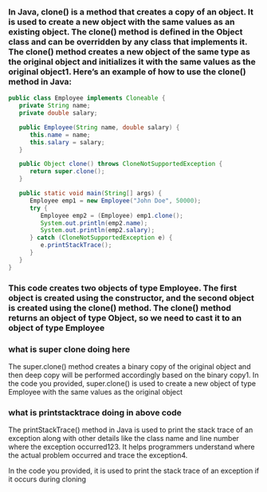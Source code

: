 <h3>In Java, clone() is a method that creates a copy of an object. It is used to create a new object with the same values as an existing object. The clone() method is defined in the Object class and can be overridden by any class that implements it. The clone() method creates a new object of the same type as the original object and initializes it with the same values as the original object1.
Here’s an example of how to use the clone() method in Java:</h3>

```java
public class Employee implements Cloneable {
   private String name;
   private double salary;

   public Employee(String name, double salary) {
      this.name = name;
      this.salary = salary;
   }

   public Object clone() throws CloneNotSupportedException {
      return super.clone();
   }

   public static void main(String[] args) {
      Employee emp1 = new Employee("John Doe", 50000);
      try {
         Employee emp2 = (Employee) emp1.clone();
         System.out.println(emp2.name);
         System.out.println(emp2.salary);
      } catch (CloneNotSupportedException e) {
         e.printStackTrace();
      }
   }
}
```

<h3>This code creates two objects of type Employee. The first object is created using the constructor, and the second object is created using the clone() method. The clone() method returns an object of type Object, so we need to cast it to an object of type Employee</h3>

<h3>what is super clone doing here </h3>
<p>The super.clone() method creates a binary copy of the original object and then deep copy will be performed accordingly based on the binary copy1. In the code you provided, super.clone() is used to create a new object of type Employee with the same values as the original object</p>
<h3>what is printstacktrace doing in above code </h3>
<p>The printStackTrace() method in Java is used to print the stack trace of an exception along with other details like the class name and line number where the exception occurred123. It helps programmers understand where the actual problem occurred and trace the exception4.

In the code you provided, it is used to print the stack trace of an exception if it occurs during cloning</p>
